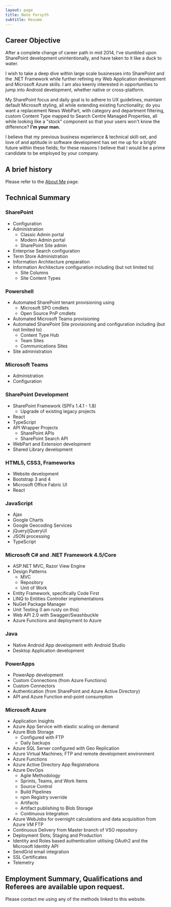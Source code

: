 ```yaml
---
layout: page
title: Nate Forsyth
subtitle: Resume
---
```


## Career Objective

After a complete change of career path in mid 2014, I’ve stumbled upon SharePoint development unintentionally, and have taken to it like a duck to water.

I wish to take a deep dive within large scale businesses into SharePoint and the .NET Framework while further refining my Web Application development and Microsoft Azure skills. I am also keenly interested in opportunities to jump into Android development, whether native or cross-platform.

My SharePoint focus and daily goal is to adhere to UX guidelines, maintain default Microsoft styling, all while extending existing functionality; do you want a replacement News WebPart, with category and department filtering, custom Content Type mapped to Search Centre Managed Properties, all while looking like a "stock" component so that your users won't know the difference? **I'm your man.**

I believe that my previous business experience & technical skill-set, and love of and aptitude in software development has set me up for a bright future within these fields; for these reasons I believe that I would be a prime candidate to be employed by your company.


## A brief history

Please refer to the [About Me](https://dreamsof.dev/aboutme) page.


## Technical Summary


### SharePoint

- Configuration
- Administration
  - Classic Admin portal
  - Modern Admin portal
  - SharePoint Site admin
- Enterprise Search configuration
- Term Store Administration
- Information Architecture preparation
- Information Architecture configuration including (but not limited to)
  - Site Columns
  - Site Content Types


### Powershell

- Automated SharePoint tenant provisioning using
  - Microsoft SPO cmdlets
  - Open Source PnP cmdlets
- Automated Microsoft Teams provisioning
- Automated SharePoint Site provisioning and configuration including (but not limited to)
  - Content Type Hub
  - Team Sites
  - Communications Sites
- Site administration


### Microsoft Teams

- Administration
- Configuration


### SharePoint Development

- SharePoint Framework (SPFx 1.4.1 - 1.8)
  - Upgrade of existing legacy projects
- React
- TypeScript
- API Wrapper Projects
  - SharePoint APIs
  - SharePoint Search API
- WebPart and Extension development
- Shared Library development


### HTML5, CSS3, Frameworks

- Website development
- Bootstrap 3 and 4
- Microsoft Office Fabric UI
- React


### JavaScript

- Ajax
- Google Charts
- Google Geocoding Services
- jQuery/jQueryUI
- JSON processing
- TypeScript


### Microsoft C# and .NET Framework 4.5/Core

- ASP.NET MVC, Razor View Engine
- Design Patterns
  - MVC
  - Repository
  - Unit of Work
- Entity Framework, specifically Code First
- LINQ to Entities Controller implementations
- NuGet Package Manager
- Unit Testing (I am rusty on this)
- Web API 2.0 with Swagger/Swashbuckle
- Azure Functions and deployment to Azure


### Java

- Native Android App development with Android Studio
- Desktop Application development


### PowerApps

- PowerApp development
- Custom Connections (from Azure Functions)
- Custom Connectors
- Authentication (from SharePoint and Azure Active Directory)
- API and Azure Function end-point consumption


### Microsoft Azure
- Application Insights
- Azure App Service with elastic scaling on demand
- Azure Blob Storage
  - Configured with FTP
  - Daily backups
- Azure SQL Server configured with Geo Replication
- Azure Virtual Machines; FTP and remote development environment
- Azure Functions
- Azure Active Directory App Registrations
- Azure DevOps
  - Agile Methodology
  - Sprints, Teams, and Work Items
  - Source Control
  - Build Pipelines
  - npm Registry override
  - Artifacts
  - Artifact publishing to Blob Storage
  - Continuous Integration
- Azure WebJobs for overnight calculations and data acquisition from Azure VM FTP
- Continuous Delivery from Master branch of VSO repository
- Deployment Slots; Staging and Production
- Identity and Roles based authentication utilising OAuth2 and the Microsoft Identity API
- SendGrid email integration
- SSL Certificates
- Telemetry


## Employment Summary, Qualifications and Referees are available upon request.

Please contact me using any of the methods linked to this website.
